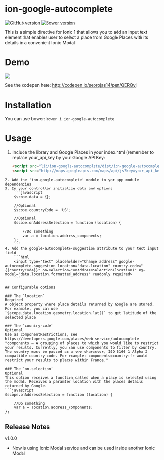 ion-google-autocomplete
================
[![GitHub version](https://badge.fury.io/gh/Hobbule%2Fion-google-autocomplete.svg)](https://badge.fury.io/gh/Hobbule%2Fion-google-autocomplete)
[![Bower version](https://badge.fury.io/bo/ion-google-autocomplete.svg)](https://badge.fury.io/bo/ion-google-autocomplete.svg)

This is a simple directive for Ionic 1 that allows you to add an input text element that enables user to select a place from Google Places with its details in a convenient Ionic Modal

# Demo
<img src="https://s3.amazonaws.com/ionic-marketplace/ion-google-autocomplete/screenshot_4.gif" />

See the codepen here: http://codepen.io/sebrojas14/pen/QERQyj

# Installation
You can use bower:
`bower i ion-google-autocomplete`

# Usage
1. Include the library and Google Places in your index.html (remember to replace your_api_key by your Google API Key:
    ```html
    <script src="lib/ion-google-autocomplete/dist/ion-google-autocomplete.js"></script>
    <script src="http://maps.googleapis.com/maps/api/js?key=your_api_key&libraries=places"></script>
```
2. Add the 'ion-google-autocomplete' module to yor app module dependencies
3. In your controller initialize data and options
    ```javascript
    $scope.data = {};
    
    //Optional
    $scope.countryCode = 'US';
    
    //Optional
    $scope.onAddressSelection = function (location) {
    
        //Do something
        var a = location.address_components;
    };
    ```
4. Add the google-autocomplete-suggestion attribute to your text input field
    ```html
    <input type="text" placeholder="Change address" google-autocomplete-suggestion location="data.location" country-code="{{countryCode}}" on-selection="onAddressSelection(location)" ng-model="data.location.formatted_address" readonly required>
    ```

## Configurable options

### The `location`
Required
A object property where place details returned by Google are stored. For example, you can use `$scope.data.location.geometry.location.lat()` to get latitude of the selected place

### The `country-code`
Optional
Use as componentRestrictions, see https://developers.google.com/places/web-service/autocomplete
"components — A grouping of places to which you would like to restrict your results. Currently, you can use components to filter by country. The country must be passed as a two character, ISO 3166-1 Alpha-2 compatible country code. For example: components=country:fr would restrict your results to places within France."

### The `on-selection`
Optional
This option receives a function called when a place is selected using the modal. Receives a paramter location with the places details returned by Google.
```javascript
$scope.onAddressSelection = function (location) {

    //Do something
    var a = location.address_components;
};
```

## Release Notes

v1.0.0
- Now is using Ionic Modal service and can be used inside another Ionic Modal
